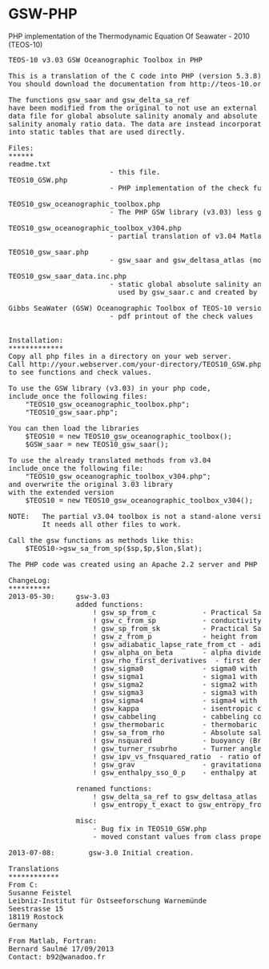GSW-PHP
=======

PHP implementation of the Thermodynamic Equation Of Seawater - 2010 (TEOS-10)

<pre>
TEOS-10 v3.03 GSW Oceanographic Toolbox in PHP

This is a translation of the C code into PHP (version 5.3.8).
You should download the documentation from http://teos-10.org.

The functions gsw_saar and gsw_delta_sa_ref
have been modified from the original to not use an external
data file for global absolute salinity anomaly and absolute
salinity anomaly ratio data. The data are instead incorporated
into static tables that are used directly.

Files:
******
readme.txt
                        - this file.
TEOS10_GSW.php
                        - PHP implementation of the check functions

TEOS10_gsw_oceanographic_toolbox.php
                        - The PHP GSW library (v3.03) less gsw_saar

TEOS10_gsw_oceanographic_toolbox_v304.php
                        - partial translation of v3.04 Matlab version

TEOS10_gsw_saar.php
                        - gsw_saar and gsw_deltasa_atlas (modified)

TEOS10_gsw_saar_data.inc.php
                        - static global absolute salinity anomaly data
                          used by gsw_saar.c and created by gsw_format

Gibbs SeaWater (GSW) Oceanographic Toolbox of TEOS-10 version 3.pdf
                        - pdf printout of the check values


Installation:
*************
Copy all php files in a directory on your web server.
Call http://your.webserver.com/your-directory/TEOS10_GSW.php
to see functions and check values.

To use the GSW library (v3.03) in your php code,
include_once the following files:
    "TEOS10_gsw_oceanographic_toolbox.php";
    "TEOS10_gsw_saar.php";

You can then load the libraries
    $TEOS10 = new TEOS10_gsw_oceanographic_toolbox();
    $GSW_saar = new TEOS10_gsw_saar();

To use the already translated methods from v3.04
include_once the following file:
    "TEOS10_gsw_oceanographic_toolbox_v304.php";
and overwrite the original 3.03 library
with the extended version
    $TEOS10 = new TEOS10_gsw_oceanographic_toolbox_v304();

NOTE:   The partial v3.04 toolbox is not a stand-alone version!
        It needs all other files to work.

Call the gsw functions as methods like this:
    $TEOS10->gsw_sa_from_sp($sp,$p,$lon,$lat);

The PHP code was created using an Apache 2.2 server and PHP version 5.3.8

ChangeLog:
**********
2013-05-30:     gsw-3.03
                added functions:
                    ! gsw_sp_from_c           - Practical Salinity from conductivity - Converted from fortran by Bernard Saulmé
                    ! gsw_c_from_sp           - conductivity from Practical Salinity - Converted from fortran by Bernard Saulmé
                    ! gsw_sp_from_sk          - Practical Salinity from Knudsen Salinity
                    ! gsw_z_from_p            - height from pressure
                    ! gsw_adiabatic_lapse_rate_from_ct - adiabatic lapse rate from CT
                    ! gsw_alpha_on_beta       - alpha divided by beta
                    ! gsw_rho_first_derivatives  - first derivatives of density - Converted from Matlab by Bernard Saulmé, adapted from C by Susanne Feistel
                    ! gsw_sigma0              - sigma0 with reference pressure of 0 dbar
                    ! gsw_sigma1              - sigma1 with reference pressure of 1000 dbar
                    ! gsw_sigma2              - sigma2 with reference pressure of 2000 dbar
                    ! gsw_sigma3              - sigma3 with reference pressure of 3000 dbar
                    ! gsw_sigma4              - sigma4 with reference pressure of 4000 dbar
                    ! gsw_kappa               - isentropic compressibility
                    ! gsw_cabbeling           - cabbeling coefficient
                    ! gsw_thermobaric         - thermobaric coefficient
                    ! gsw_sa_from_rho         - Absolute salinity from rho, ct and p - Converted from fortran by Bernard Saulmé
                    ! gsw_nsquared            - buoyancy (Brunt-Vaisala) frequency squared (N^2)
                    ! gsw_turner_rsubrho      - Turner angle & Rsubrho
                    ! gsw_ipv_vs_fnsquared_ratio  - ratio of the vertical gradient of potential density
                    ! gsw_grav                - gravitational acceleration
                    ! gsw_enthalpy_sso_0_p    - enthalpy at (SSO,CT=0,p)

                renamed functions:
                    ! gsw_delta_sa_ref to gsw_deltasa_atlas
                    ! gsw_entropy_t_exact to gsw_entropy_from_t

                misc:
                    - Bug fix in TEOS10_GSW.php
                    - moved constant values from class properties to methods

2013-07-08:        gsw-3.0 Initial creation.

Translations
************
From C:
Susanne Feistel <susanne.feistel@io-warnemuende.de>
Leibniz-Institut für Ostseeforschung Warnemünde
Seestrasse 15
18119 Rostock
Germany

From Matlab, Fortran:
Bernard Saulmé 17/09/2013
Contact: b92@wanadoo.fr
</pre>
